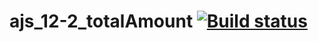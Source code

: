 # ajs_12-2_totalAmount [![Build status](https://ci.appveyor.com/api/projects/status/a12k3xh3smpwa0kb?svg=true)](https://ci.appveyor.com/project/SergeStepanov/ajs-12-2-totalamount)
